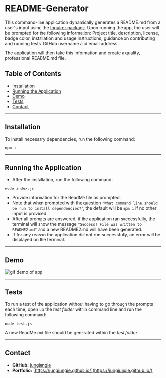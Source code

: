 # README-Generator
This command-line application dynamically generates a README.md from a user's input using the [Inquirer package](https://www.npmjs.com/package/inquirer). Upon running the app, the user will be prompted for the following information:  Project title, description, license, badge color, installation and usage instructions, guidance on contributing and running tests, GitHub username and email address.

The application will then take this information and create a quality, professional README.md file. 

## Table of Contents
* [Installation](#Installation)
* [Running the Application](#Running%20the%20Application)
* [Demo](#Demo)
* [Tests](#Tests)
* [Contact](#Contact)

***
## Installation
To install necessary dependencies, run the following command:
``` 
npm i 
``` 

***
## Running the Application
- After the installation, run the following command:
```
node index.js
```
- Provide information for the ReadMe file as prompted.
- Note that when prompted with the question `"What command line should be run to install dependencies?"`, the default will be `npm i` if no other input is provided.
- After all prompts are answered, if the application ran successfully, the terminal will show the message `"Success! File was written to README2.md"` and a new README2.md will have been generated.
- If for any reason the application did not run successfully, an error will be displayed on the terminal. 



***
## Demo
![gif demo of app](images/readmegenerator.gif)

***
## Tests
To run a test of the application without having to go through the prompts each time, open up the <i>test folder</i> within command line and run the following command: 
```
node test.js
```
A new ReadMe.md file should be generated within the <i>test folder</i>. 


***
## Contact
- **GitHub:**  [jungjungie](https://github.com/jungjungie)
- **Portfolio:**  [https://jungjungie.github.io/](https://jungjungie.github.io/)